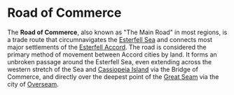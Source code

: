 # Road of Commerce

The **Road of Commerce**, also known as "The Main Road" in most regions, is a trade route that circumnavigates the [Esterfell Sea](../../../ch-4-esterfell-gazetteer/lenya/esterfell-sea/esterfell-sea.md) and connects most major settlements of the [Esterfell Accord](esterfell-accord.md). The road is considered the primary method of movement between Accord cities by land. It forms an unbroken passage around the Esterfell Sea, even extending across the western stretch of the Sea and [Cassiopeia Island](../../../ch-4-esterfell-gazetteer/lenya/esterfell-sea/cassiopeia-island.md) via the Bridge of Commerce, and directly over the deepest point of the [Great Seam](../../../ch-4-esterfell-gazetteer/lenya/great-seam.md) via the city of [Overseam](overseam.md).
